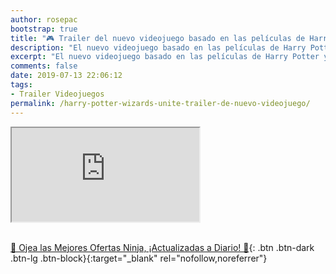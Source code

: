 ```yaml
---
author: rosepac
bootstrap: true
title: "🎮 Trailer del nuevo videojuego basado en las películas de Harry Potter y similar al adictivo y famoso Pokemon Go"
description: "El nuevo videojuego basado en las películas de Harry Potter y similar al adictivo y famoso Pokemon Go"
excerpt: "El nuevo videojuego basado en las películas de Harry Potter y similar al adictivo y famoso Pokemon Go"
comments: false
date: 2019-07-13 22:06:12
tags:
- Trailer Videojuegos
permalink: /harry-potter-wizards-unite-trailer-de-nuevo-videojuego/
---
```


<div class="embed-responsive embed-responsive-16by9">
  <iframe class="embed-responsive-item" src="https://www.youtube-nocookie.com/embed/8u51ZY2a3Sc?rel=0" allowfullscreen></iframe>
</div><br/>

[🎁 Ojea las Mejores Ofertas Ninja, ¡Actualizadas a Diario! 🛒](https://www.amazon.es/shop/cibercursos){: .btn .btn-dark .btn-lg .btn-block}{:target="_blank" rel="nofollow,noreferrer"}